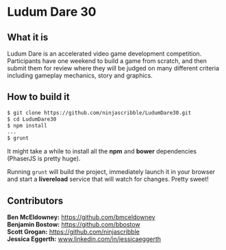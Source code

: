 Ludum Dare 30
=============

What it is
----------

Ludum Dare is an accelerated video game development competition. Participants have
one weekend to build a game from scratch, and then submit them for review where they
will be judged on many different criteria including gameplay mechanics, story and
graphics.

How to build it
---------------

```bash
$ git clone https://github.com/ninjascribble/LudumDare30.git
$ cd LudumDare30
$ npm install
...
$ grunt
```

It might take a while to install all the **npm** and **bower** dependencies
(PhaserJS is pretty huge).

Running `grunt` will build the project, immediately launch it in your browser
and start a **livereload** service that will watch for changes. Pretty sweet!

Contributors
------------
**Ben McEldowney:** https://github.com/bmceldowney  
**Benjamin Bostow:** https://github.com/bbostow  
**Scott Grogan:** https://github.com/ninjascribble  
**Jessica Eggerth:** www.linkedin.com/in/jessicaeggerth
